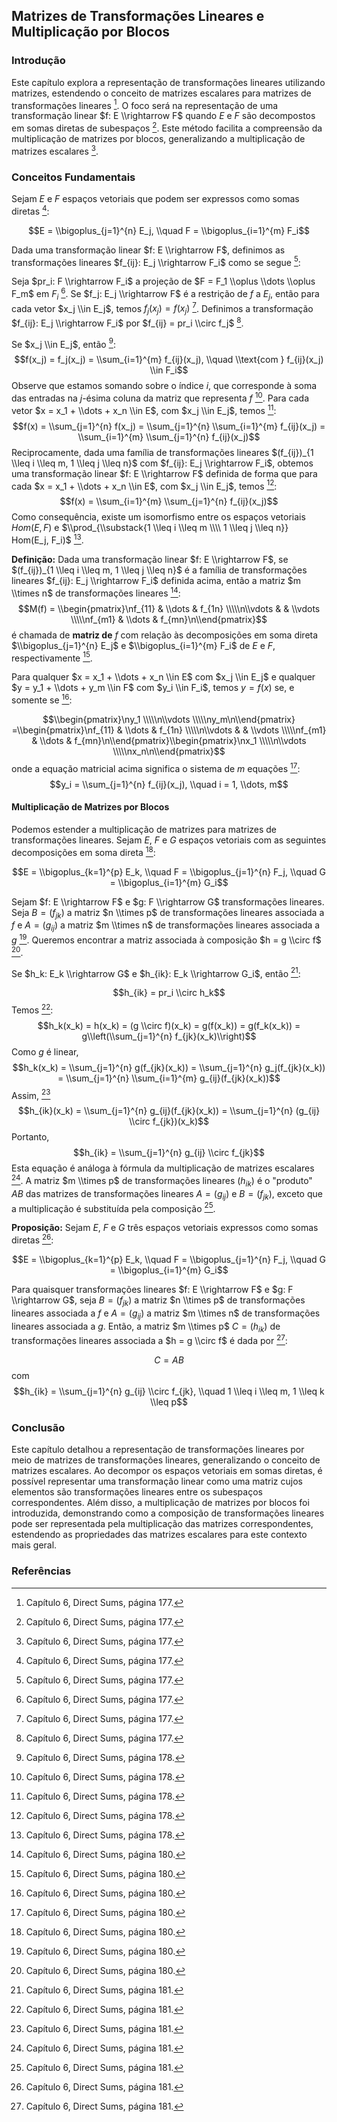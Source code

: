 ## Matrizes de Transformações Lineares e Multiplicação por Blocos

### Introdução
Este capítulo explora a representação de transformações lineares utilizando matrizes, estendendo o conceito de matrizes escalares para matrizes de transformações lineares [^177]. O foco será na representação de uma transformação linear $f: E \\rightarrow F$ quando $E$ e $F$ são decompostos em somas diretas de subespaços [^177]. Este método facilita a compreensão da multiplicação de matrizes por blocos, generalizando a multiplicação de matrizes escalares [^177].

### Conceitos Fundamentais

Sejam $E$ e $F$ espaços vetoriais que podem ser expressos como somas diretas [^177]:

$$E = \\bigoplus_{j=1}^{n} E_j, \\quad F = \\bigoplus_{i=1}^{m} F_i$$

Dada uma transformação linear $f: E \\rightarrow F$, definimos as transformações lineares $f_{ij}: E_j \\rightarrow F_i$ como se segue [^177]:

Seja $pr_i: F \\rightarrow F_i$ a projeção de $F = F_1 \\oplus \\dots \\oplus F_m$ em $F_i$ [^177]. Se $f_j: E_j \\rightarrow F$ é a restrição de $f$ a $E_j$, então para cada vetor $x_j \\in E_j$, temos $f_j(x_j) = f(x_j)$ [^177]. Definimos a transformação $f_{ij}: E_j \\rightarrow F_i$ por $f_{ij} = pr_i \\circ f_j$ [^177].

Se $x_j \\in E_j$, então [^178]:
$$f(x_j) = f_j(x_j) = \\sum_{i=1}^{m} f_{ij}(x_j), \\quad \\text{com } f_{ij}(x_j) \\in F_i$$
Observe que estamos somando sobre o índice $i$, que corresponde à soma das entradas na $j$-ésima coluna da matriz que representa $f$ [^178].
Para cada vetor $x = x_1 + \\dots + x_n \\in E$, com $x_j \\in E_j$, temos [^178]:
$$f(x) = \\sum_{j=1}^{n} f(x_j) = \\sum_{j=1}^{n} \\sum_{i=1}^{m} f_{ij}(x_j) = \\sum_{i=1}^{m} \\sum_{j=1}^{n} f_{ij}(x_j)$$
Reciprocamente, dada uma família de transformações lineares $(f_{ij})_{1 \\leq i \\leq m, 1 \\leq j \\leq n}$ com $f_{ij}: E_j \\rightarrow F_i$, obtemos uma transformação linear $f: E \\rightarrow F$ definida de forma que para cada $x = x_1 + \\dots + x_n \\in E$, com $x_j \\in E_j$, temos [^178]:
$$f(x) = \\sum_{i=1}^{m} \\sum_{j=1}^{n} f_{ij}(x_j)$$
Como consequência, existe um isomorfismo entre os espaços vetoriais $Hom(E, F)$ e $\\prod_{\\substack{1 \\leq i \\leq m \\\\ 1 \\leq j \\leq n}} Hom(E_j, F_i)$ [^178].

**Definição:** Dada uma transformação linear $f: E \\rightarrow F$, se $(f_{ij})_{1 \\leq i \\leq m, 1 \\leq j \\leq n}$ é a família de transformações lineares $f_{ij}: E_j \\rightarrow F_i$ definida acima, então a matriz $m \\times n$ de transformações lineares [^180]:
$$M(f) = \\begin{pmatrix}\nf_{11} & \\dots & f_{1n} \\\\\n\\vdots & & \\vdots \\\\\nf_{m1} & \\dots & f_{mn}\n\\end{pmatrix}$$
é chamada de **matriz de** $f$ com relação às decomposições em soma direta $\\bigoplus_{j=1}^{n} E_j$ e $\\bigoplus_{i=1}^{m} F_i$ de $E$ e $F$, respectivamente [^180].

Para qualquer $x = x_1 + \\dots + x_n \\in E$ com $x_j \\in E_j$ e qualquer $y = y_1 + \\dots + y_m \\in F$ com $y_i \\in F_i$, temos $y = f(x)$ se, e somente se [^180]:

$$\\begin{pmatrix}\ny_1 \\\\\n\\vdots \\\\\ny_m\n\\end{pmatrix} =\\begin{pmatrix}\nf_{11} & \\dots & f_{1n} \\\\\n\\vdots & & \\vdots \\\\\nf_{m1} & \\dots & f_{mn}\n\\end{pmatrix}\\begin{pmatrix}\nx_1 \\\\\n\\vdots \\\\\nx_n\n\\end{pmatrix}$$
onde a equação matricial acima significa o sistema de $m$ equações [^180]:
$$y_i = \\sum_{j=1}^{n} f_{ij}(x_j), \\quad i = 1, \\dots, m$$

#### Multiplicação de Matrizes por Blocos

Podemos estender a multiplicação de matrizes para matrizes de transformações lineares. Sejam $E$, $F$ e $G$ espaços vetoriais com as seguintes decomposições em soma direta [^180]:

$$E = \\bigoplus_{k=1}^{p} E_k, \\quad F = \\bigoplus_{j=1}^{n} F_j, \\quad G = \\bigoplus_{i=1}^{m} G_i$$

Sejam $f: E \\rightarrow F$ e $g: F \\rightarrow G$ transformações lineares. Seja $B = (f_{jk})$ a matriz $n \\times p$ de transformações lineares associada a $f$ e $A = (g_{ij})$ a matriz $m \\times n$ de transformações lineares associada a $g$ [^180]. Queremos encontrar a matriz associada à composição $h = g \\circ f$ [^180].

Se $h_k: E_k \\rightarrow G$ e $h_{ik}: E_k \\rightarrow G_i$, então [^181]:

$$h_{ik} = pr_i \\circ h_k$$
Temos [^181]:
$$h_k(x_k) = h(x_k) = (g \\circ f)(x_k) = g(f(x_k)) = g(f_k(x_k)) = g\\left(\\sum_{j=1}^{n} f_{jk}(x_k)\\right)$$
Como $g$ é linear,
$$h_k(x_k) = \\sum_{j=1}^{n} g(f_{jk}(x_k)) = \\sum_{j=1}^{n} g_j(f_{jk}(x_k)) = \\sum_{j=1}^{n} \\sum_{i=1}^{m} g_{ij}(f_{jk}(x_k))$$
Assim, [^181]
$$h_{ik}(x_k) = \\sum_{j=1}^{n} g_{ij}(f_{jk}(x_k)) = \\sum_{j=1}^{n} (g_{ij} \\circ f_{jk})(x_k)$$
Portanto,
$$h_{ik} = \\sum_{j=1}^{n} g_{ij} \\circ f_{jk}$$
Esta equação é análoga à fórmula da multiplicação de matrizes escalares [^181]. A matriz $m \\times p$ de transformações lineares $(h_{ik})$ é o "produto" $AB$ das matrizes de transformações lineares $A = (g_{ij})$ e $B = (f_{jk})$, exceto que a multiplicação é substituída pela composição [^181].

**Proposição:** Sejam $E$, $F$ e $G$ três espaços vetoriais expressos como somas diretas [^181]:

$$E = \\bigoplus_{k=1}^{p} E_k, \\quad F = \\bigoplus_{j=1}^{n} F_j, \\quad G = \\bigoplus_{i=1}^{m} G_i$$

Para quaisquer transformações lineares $f: E \\rightarrow F$ e $g: F \\rightarrow G$, seja $B = (f_{jk})$ a matriz $n \\times p$ de transformações lineares associada a $f$ e $A = (g_{ij})$ a matriz $m \\times n$ de transformações lineares associada a $g$. Então, a matriz $m \\times p$ $C = (h_{ik})$ de transformações lineares associada a $h = g \\circ f$ é dada por [^181]:

$$C = AB$$
com
$$h_{ik} = \\sum_{j=1}^{n} g_{ij} \\circ f_{jk}, \\quad 1 \\leq i \\leq m, 1 \\leq k \\leq p$$

### Conclusão

Este capítulo detalhou a representação de transformações lineares por meio de matrizes de transformações lineares, generalizando o conceito de matrizes escalares. Ao decompor os espaços vetoriais em somas diretas, é possível representar uma transformação linear como uma matriz cujos elementos são transformações lineares entre os subespaços correspondentes. Além disso, a multiplicação de matrizes por blocos foi introduzida, demonstrando como a composição de transformações lineares pode ser representada pela multiplicação das matrizes correspondentes, estendendo as propriedades das matrizes escalares para este contexto mais geral.

### Referências
[^177]: Capítulo 6, Direct Sums, página 177.
[^178]: Capítulo 6, Direct Sums, página 178.
[^180]: Capítulo 6, Direct Sums, página 180.
[^181]: Capítulo 6, Direct Sums, página 181.
<!-- END -->